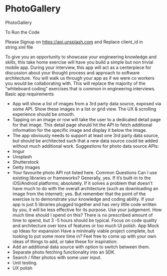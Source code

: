 # PhotoGallery
PhotoGallery

To Run the Code 

Please Signup on https://api.unsplash.com and Replace client_id in string.xml file

To give you an opportunity to showcase your engineering knowledge and skills, this take home
exercise will have you build a simple but non trivial mobile app. During your interview, this app
will act as a centerpiece for discussion about your thought process and approach to software
architecture. You will walk us through your app as if we were co workers you would be
collaborating with. This will replace the majority of the “whiteboard coding” exercises that is
common in engineering interviews.
Basic app requirements
- App will show a list of images from a 3rd party data source, exposed via some API.
Show these images in a list or grid view. The UX & scrolling experience should be
smooth.
- Tapping on an image or row will take the user to a dedicated detail page for that image.
This detail page should hit the API to fetch additional information for the specific image
and display it below the image.
- The app obviously needs to support at least one 3rd party data source, but should be
architected such that a new data source could be added without much additional work.
Suggestions for photo data source APIs:
- Imgur
- Unsplash
- Shutterstock
- Getty Images
- Your favourite photo API not listed here.
Common Questions
Can I use existing libraries or frameworks?
Generally, yes. If it’s built-in to the iOS/Android platforms; absolutely. If it solves a problem that
doesn’t have much to do with the overall architecture (such as downloading an image from the
internet); yes. But remember that the point of the exercise is to demonstrate your knowledge
and coding ability. If your app is just 5 libraries plugged together and has very little code written
by you, it will be less effective for its purpose. Use your judgement.
How much time should I spend on this?
There is no prescribed amount of time to spend, but 3 -5 hours should be typical. Focus on code
quality and architecture over tons of features or too much UI polish.
App Mock up
Ideas for expansion
Have a minimally viable project complete, but looking to put some more time in? Feel free to
come up with your own ideas of things to add, or take these for inspiration:
- Add an additional data source with option to switch between them.
- Separate photo fetching functionality into an SDK.
- Search / filter photos with some user input.
- Unit testing.
- UX polish
